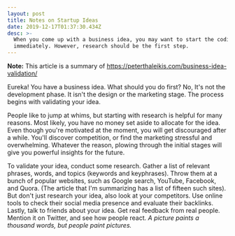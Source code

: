 ```yaml
---
layout: post
title: Notes on Startup Ideas
date: 2019-12-17T01:37:30.434Z
desc: >-
  When you come up with a business idea, you may want to start the coding
  immediately. However, research should be the first step.
---
```

**Note:** This article is a summary of <https://peterthaleikis.com/business-idea-validation/>

Eureka! You have a business idea. What should you do first? No, It's not the development phase. It isn't the design or the marketing stage. The process begins with validating your idea.

People like to jump at whims, but starting with research is helpful for many reasons. Most likely, you have no money set aside to allocate for the idea. Even though you're motivated at the moment, you will get discouraged after a while. You'll discover competition, or find the marketing stressful and overwhelming. Whatever the reason, plowing through the initial stages will give you powerful insights for the future.

To validate your idea, conduct some research. Gather a list of relevant phrases, words, and topics (keywords and keyphrases). Throw them at a bunch of popular websites, such as Google search, YouTube, Facebook, and Quora. (The article that I'm summarizing has a list of fifteen such sites). But don't just research your idea, also look at your competitors. Use online tools to check their social media presence and evaluate their backlinks. Lastly, talk to friends about your idea. Get real feedback from real people. Mention it on Twitter, and see how people react. *A picture paints a thousand words, but people paint pictures.*
